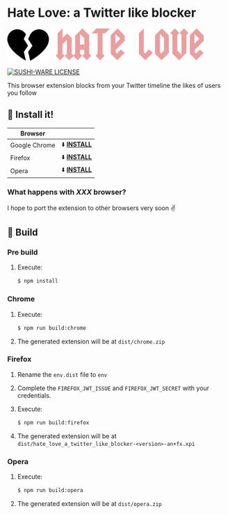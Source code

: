 # Hate Love: a Twitter like blocker

![Love Hate logo](public/logo.png)

[![SUSHI-WARE LICENSE](https://img.shields.io/badge/license-SUSHI--WARE%F0%9F%8D%A3-blue.svg)](https://github.com/MakeNowJust/sushi-ware)

This browser extension blocks from your Twitter timeline the likes of users you follow

## :metal: Install it!

| **Browser**  |   |
|--------------|---|
| Google Chrome  | :arrow_down: [**INSTALL**](https://chrome.google.com/webstore/detail/hate-love-for-twitter/mpogeleaahfdeolnbmajdacbbmkhenbp)  |
| Firefox  | :arrow_down: [**INSTALL**](https://addons.mozilla.org/es/firefox/addon/hate-love-block-twitter-likes/)  |
| Opera  | :arrow_down: [**INSTALL**](https://addons.opera.com/es/extensions/details/hate-love-a-twitter-like-blocker/?display=en)  |

### What happens with *XXX* browser?
I hope to port the extension to other browsers very soon :v:

## :construction_worker: Build

### Pre build

1. Execute:

    ```sh
    $ npm install
    ```

### Chrome

1. Execute:

    ```sh
    $ npm run build:chrome
    ```

2. The generated extension will be at `dist/chrome.zip`

### Firefox

1. Rename the `env.dist` file to `env`

2. Complete the `FIREFOX_JWT_ISSUE` and `FIREFOX_JWT_SECRET` with your credentials.

3. Execute:

    ```sh
    $ npm run build:firefox
    ```

4. The generated extension will be at `dist/hate_love_a_twitter_like_blocker-<version>-an+fx.xpi`

### Opera

1. Execute:

    ```sh
    $ npm run build:opera
    ```

2. The generated extension will be at `dist/opera.zip`